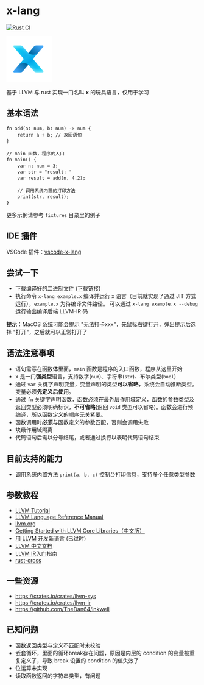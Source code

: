 # x-lang
[![Rust CI](https://github.com/peakchen90/x-lang/actions/workflows/rust.yml/badge.svg?branch=ci)](https://github.com/peakchen90/x-lang/actions/workflows/rust.yml)

<div><img style="width: 120px; height: 120px;" src="./resource/logo.png" alt="logo"/></div>

基于 LLVM 与 rust 实现一门名叫 **x** 的玩具语言，仅用于学习

## 基本语法

```
fn add(a: num, b: num) -> num {
    return a + b; // 返回语句
}

// main 函数，程序的入口
fn main() {
    var n: num = 3;
    var str = "result: "
    var result = add(n, 4.2);

    // 调用系统内置的打印方法
    print(str, result);
}

```

更多示例请参考 `fixtures` 目录里的例子

## IDE 插件
VSCode 插件：[vscode-x-lang](https://marketplace.visualstudio.com/items?itemName=peakchen90.vscode-x-lang)

## 尝试一下
- 下载编译好的二进制文件 ([下载链接](https://github.com/peakchen90/x-lang/releases/tag/latest))
- 执行命令 `x-lang example.x` 编译并运行 x 语言（目前就实现了通过 JIT 方式运行），`example.x` 为待编译文件路径。
可以通过 `x-lang example.x --debug` 运行输出编译后端 LLVM-IR 码

**提示**：MacOS 系统可能会提示 "无法打卡xxx"，先鼠标右键打开，弹出提示后选择 "打开"，之后就可以正常打开了

## 语法注意事项
- 语句需写在函数体里面，`main` 函数是程序的入口函数，程序从这里开始
- x 是一门**强类型**语言，支持数字(`num`)、字符串(`str`)、布尔类型(`bool`)
- 通过 `var` 关键字声明变量，变量声明的类型**可以省略**，系统会自动推断类型。变量必须**先定义后使用**。
- 通过 `fn` 关键字声明函数，函数必须在最外层作用域定义，函数的参数类型及返回类型必须明确标识，**不可省略**(返回 `void` 类型可以省略)。函数会进行预编译，所以函数定义的顺序无关紧要。
- 函数调用时**必须**与函数定义的参数匹配，否则会调用失败
- 块级作用域隔离
- 代码语句后需以分号结尾，或者通过换行以表明代码语句结束

## 目前支持的能力
- 调用系统内置方法 `print(a, b, c)` 控制台打印信息，支持多个任意类型参数


## 参数教程

- [LLVM Tutorial](https://releases.llvm.org/13.0.0/docs/tutorial/index.html)
- [LLVM Language Reference Manual](https://releases.llvm.org/13.0.0/docs/LangRef.html)
- [llvm.org](https://llvm.org/)
- [Getting Started with LLVM Core Libraries（中文版）](https://getting-started-with-llvm-core-libraries-zh-cn.readthedocs.io/zh_CN/latest/index.html)
- [用 LLVM 开发新语言](https://llvm-tutorial-cn.readthedocs.io/en/latest/index.html) (已过时)
- [LLVM 中文文档](https://llvm.liuxfe.com/)
- [LLVM IR入门指南](https://github.com/Evian-Zhang/llvm-ir-tutorial)
- [rust-cross](https://github.com/japaric/rust-cross)

## 一些资源

- https://crates.io/crates/llvm-sys
- https://crates.io/crates/llvm-ir
- https://github.com/TheDan64/inkwell

## 已知问题
- 函数返回类型与定义不匹配时未校验
- 嵌套循环，里面的循环break存在问题，原因是内层的 condition 的变量被重复定义了，导致 break 设置的 condition 的值失效了
- 位运算未实现
- 读取函数返回的字符串类型，有问题